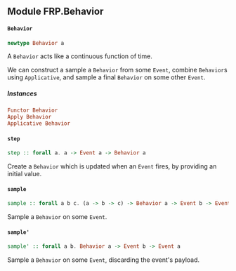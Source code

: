 ## Module FRP.Behavior

#### `Behavior`

``` purescript
newtype Behavior a
```

A `Behavior` acts like a continuous function of time.

We can construct a sample a `Behavior` from some `Event`, combine `Behavior`s
using `Applicative`, and sample a final `Behavior` on some other `Event`.

##### Instances
``` purescript
Functor Behavior
Apply Behavior
Applicative Behavior
```

#### `step`

``` purescript
step :: forall a. a -> Event a -> Behavior a
```

Create a `Behavior` which is updated when an `Event` fires, by providing
an initial value.

#### `sample`

``` purescript
sample :: forall a b c. (a -> b -> c) -> Behavior a -> Event b -> Event c
```

Sample a `Behavior` on some `Event`.

#### `sample'`

``` purescript
sample' :: forall a b. Behavior a -> Event b -> Event a
```

Sample a `Behavior` on some `Event`, discarding the event's payload.


